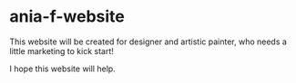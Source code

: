 # ania-f-website

This website will be created for designer and artistic painter, who needs
a little marketing to kick start!

I hope this website will help.



